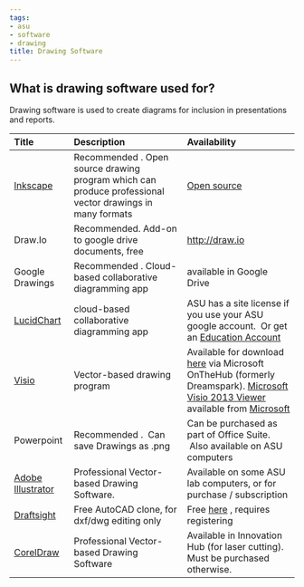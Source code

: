 ```yaml
---
tags:
- asu
- software
- drawing
title: Drawing Software
---
```


## What is drawing software used for?

Drawing software is used to create diagrams for inclusion in presentations and reports.


| Title                                                                        | Description                                                                                              | Availability                                                                                                                                                                                                                                                                                                |
|:-----------------------------------------------------------------------------|:---------------------------------------------------------------------------------------------------------|:------------------------------------------------------------------------------------------------------------------------------------------------------------------------------------------------------------------------------------------------------------------------------------------------------------|
| [Inkscape](https://inkscape.org/en/)                                         | Recommended . Open source drawing program which can produce professional vector drawings in many formats | [Open source](https://inkscape.org/en/)                                                                                                                                                                                                                                                                     |
| Draw.Io                                                                      | Recommended. Add-on to google drive documents, free                                                      | http://draw.io                                                                                                                                                                                                                                                                                              |
| Google Drawings                                                              | Recommended . Cloud-based collaborative diagramming app                                                  | available in Google Drive                                                                                                                                                                                                                                                                                   |
| [LucidChart](https://www.lucidchart.com/pages/usecase/education)             | cloud-based collaborative diagramming app                                                                | ASU has a site license if you use your ASU google account.  Or get an [Education Account](https://www.lucidchart.com/pages/usecase/education)                                                                                                                                                               |
| [Visio](https://myapps.asu.edu/app/dreamspark)                               | Vector-based drawing program                                                                             | Available for download [here](https://myapps.asu.edu/app/dreamspark) via Microsoft OnTheHub (formerly Dreamspark). [Microsoft Visio 2013 Viewer](https://www.microsoft.com/en-us/download/details.aspx?id=35811) available from [Microsoft](https://www.microsoft.com/en-us/download/details.aspx?id=35811) |
| Powerpoint                                                                   | Recommended .  Can save Drawings as .png                                                                 | Can be purchased as part of Office Suite.  Also available on ASU computers                                                                                                                                                                                                                                  |
| [Adobe Illustrator](http://www.adobe.com/products/illustrator.html)          | Professional Vector-based Drawing Software.                                                              | Available on some ASU lab computers, or for purchase / subscription                                                                                                                                                                                                                                         |
| [Draftsight](https://www.3ds.com/products-services/draftsight-cad-software/) | Free AutoCAD clone, for dxf/dwg editing only                                                             | Free [here](https://www.3ds.com/products-services/draftsight-cad-software/) , requires registering                                                                                                                                                                                                          |
| [CorelDraw](https://www.coreldraw.com/en/)                                   | Professional Vector-based Drawing Software                                                               | Available in Innovation Hub (for laser cutting). Must be purchased otherwise.                                                                                                                                                                                                                               |
